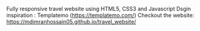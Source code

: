 Fully responsive travel website using HTML5, CSS3 and Javascript
Dsgin inspiration : Templatemo (https://templatemo.com/)
Checkout the website: https://mdimranhossain05.github.io/travel_website/
